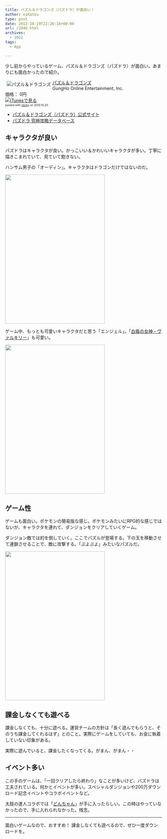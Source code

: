 ```yaml
---
title: パズル＆ドラゴンズ（パズドラ）が面白い！
author: eiKatou
type: post
date: 2012-10-19T22:26:18+00:00
url: /2046.html
archives:
  - 2012
tags:
  - App

---
```

少し前からやっているゲーム、パズル＆ドラゴンズ（パズドラ）が面白い。あまりにも面白かったので紹介。

<div class="sticky-itslink">
  <a href="https://itunes.apple.com/jp/app/pazuru-doragonzu/id493470467?mt=8&#038;uo=4" rel="nofollow" target="_blank"><img src="http://a40.phobos.apple.com/us/r1000/067/Purple/v4/5a/97/d3/5a97d3ea-3c72-c24a-dd85-37e25f8c82be/mzm.xrzxxpkd.100x100-75.png" style="border-style:none;float:left;margin:5px;" alt="パズル＆ドラゴンズ" title="パズル＆ドラゴンズ" /></a></p> 
  
  <div class="sticky-itslinktext">
    <a href="https://itunes.apple.com/jp/app/pazuru-doragonzu/id493470467?mt=8&#038;uo=4" rel="nofollow" target="_blank">パズル＆ドラゴンズ</a><br />GungHo Online Entertainment, Inc.<br />価格： 0円<br /> <a href="https://itunes.apple.com/jp/app/pazuru-doragonzu/id493470467?mt=8&#038;uo=4" rel="nofollow" target="_blank"><img src="http://ax.phobos.apple.com.edgesuite.net/ja_jp/images/web/linkmaker/badge_appstore-sm.gif" alt ="iTunesで見る" style="border-style:none;" /></a><br /><span style="font-size:xx-small;">posted with <a href="http://sticky.linclip.com/linkmaker/" target="_blank">sticky</a> on 2012.10.20</span><br style="clear:left;" />
  </div>
</div>



  * [パズル＆ドラゴンズ（パズドラ）公式サイト][1]
  * [パズドラ 究極攻略データベース][2]

<!--more-->

## キャラクタが良い

パズドラはキャラクタが良い。かっこいい＆かわいいキャラクタが多い。丁寧に描きこまれていて、見ていて飽きない。

ハンサム男子の「オーディン」。キャラクタはドラゴンだけではないのだ。
  
[<img src="./uploads/2012/10/eda3e673ac48ec7fa1d3d15f3d433440.jpg" alt="" title="パズドラ2" width="320" height="480" class="alignnone size-full wp-image-2047" srcset="./uploads/2012/10/eda3e673ac48ec7fa1d3d15f3d433440.jpg 320w, ./uploads/2012/10/eda3e673ac48ec7fa1d3d15f3d433440-200x300.jpg 200w" sizes="(max-width: 320px) 100vw, 320px" />][3] 

ゲーム中、もっとも可愛いキャラクタだと思う「エンジェル」。「[白盾の女神・ヴァルキリー][4]」も可愛い。
  
[<img src="./uploads/2012/10/ea3e6e0d5cbaf20b78949ad285fcb141.jpg" alt="" title="パズドラ1" width="320" height="480" class="alignnone size-full wp-image-2048" srcset="./uploads/2012/10/ea3e6e0d5cbaf20b78949ad285fcb141.jpg 320w, ./uploads/2012/10/ea3e6e0d5cbaf20b78949ad285fcb141-200x300.jpg 200w" sizes="(max-width: 320px) 100vw, 320px" />][5] 

## ゲーム性

ゲームも面白い。ポケモンの簡易版な感じ。ポケモンみたいにRPG的な感じではないが、キャラクタを連れて、ダンジョンをクリアしていくゲーム。

ダンジョン敵では的を倒していく。ここでパズルが登場する。下の玉を移動させて連鎖させることで、敵に攻撃する。「ぷよぷよ」みたいなパズルだ。
  
[<img src="./uploads/2012/10/155cd580faebd13380bd16a379f9baa5.jpg" alt="" title="パズドラ0" width="320" height="480" class="alignnone size-full wp-image-2050" srcset="./uploads/2012/10/155cd580faebd13380bd16a379f9baa5.jpg 320w, ./uploads/2012/10/155cd580faebd13380bd16a379f9baa5-200x300.jpg 200w" sizes="(max-width: 320px) 100vw, 320px" />][6] 

## 課金しなくても遊べる

課金しなくても、十分に遊べる。運営チームの方針は「長く遊んでもらうと、そのうち課金してくれるはず」とのこと。実際にゲームをしていても、お金に執着していない印象がある。

実際に遊んでいると、課金したくなってくる。がまん、がまん・・

## イベント多い

この手のゲームは、「一回クリアしたら終わり」なことが多いけど、パズドラは工夫されている。何かとイベントが多い。スペシャルダンジョンや200万ダウンロード記念イベントやコラボイベントなど。

太鼓の達人コラボでは「[どんちゃん][7]」が手に入ったらしい。この時はやっていなかったので、手に入れられなかった。残念。

* * *

面白いゲームなので、おすすめ！ 課金しなくても遊べるので、ぜひ一度ダウンロードを。

 [1]: http://www.gungho.jp/pad/
 [2]: http://pd.appbank.net/
 [3]: ./uploads/2012/10/eda3e673ac48ec7fa1d3d15f3d433440.jpg
 [4]: http://pd.appbank.net/1593
 [5]: ./uploads/2012/10/ea3e6e0d5cbaf20b78949ad285fcb141.jpg
 [6]: ./uploads/2012/10/155cd580faebd13380bd16a379f9baa5.jpg
 [7]: http://pd.appbank.net/3093
